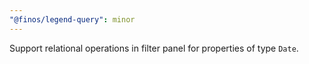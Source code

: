 ```yaml
---
"@finos/legend-query": minor
---
```


Support relational operations in filter panel for properties of type `Date`.
